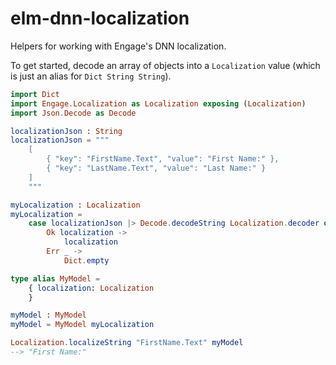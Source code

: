 # elm-dnn-localization

Helpers for working with Engage's DNN localization.

To get started, decode an array of objects into a `Localization` value (which is just an alias for `Dict String String`).

```elm
import Dict
import Engage.Localization as Localization exposing (Localization)
import Json.Decode as Decode

localizationJson : String
localizationJson = """
    [
        { "key": "FirstName.Text", "value": "First Name:" },
        { "key": "LastName.Text", "value": "Last Name:" }
    ]
    """

myLocalization : Localization
myLocalization =
    case localizationJson |> Decode.decodeString Localization.decoder of
        Ok localization ->
            localization
        Err _ ->
            Dict.empty

type alias MyModel =
    { localization: Localization
    }

myModel : MyModel
myModel = MyModel myLocalization

Localization.localizeString "FirstName.Text" myModel
--> "First Name:"
```
